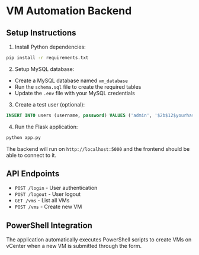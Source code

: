 
# VM Automation Backend

## Setup Instructions

1. Install Python dependencies:
```bash
pip install -r requirements.txt
```

2. Setup MySQL database:
- Create a MySQL database named `vm_database`
- Run the `schema.sql` file to create the required tables
- Update the `.env` file with your MySQL credentials

3. Create a test user (optional):
```sql
INSERT INTO users (username, password) VALUES ('admin', '$2b$12$yourhashedpassword');
```

4. Run the Flask application:
```bash
python app.py
```

The backend will run on `http://localhost:5000` and the frontend should be able to connect to it.

## API Endpoints

- `POST /login` - User authentication
- `POST /logout` - User logout
- `GET /vms` - List all VMs
- `POST /vms` - Create new VM

## PowerShell Integration

The application automatically executes PowerShell scripts to create VMs on vCenter when a new VM is submitted through the form.
